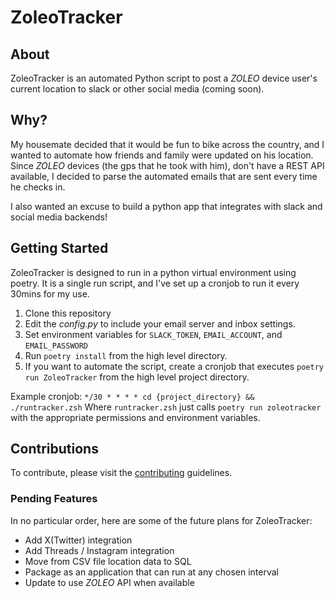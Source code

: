 
# ZoleoTracker

## About

ZoleoTracker is an automated Python script to post a _ZOLEO_ device user's current location to slack or other social media (coming soon).

## Why?

My housemate decided that it would be fun to bike across the country, and I wanted to automate how friends and family were updated on his location.
Since _ZOLEO_ devices (the gps that he took with him), don't have a REST API available, I decided to parse the automated emails that are sent every time he checks in.

I also wanted an excuse to build a python app that integrates with slack and social media backends!

## Getting Started

ZoleoTracker is designed to run in a python virtual environment using poetry. It is a single run script, and I've set up a cronjob to run it every 30mins for my use. 

1. Clone this repository
2. Edit the *config.py* to include your email server and inbox settings.
3. Set environment variables for `SLACK_TOKEN`, `EMAIL_ACCOUNT`, and `EMAIL_PASSWORD`
4. Run `poetry install` from the high level directory.
5. If you want to automate the script, create a cronjob that executes `poetry run ZoleoTracker` from the high level project directory.

Example cronjob: `*/30 * * * * cd {project_directory} && ./runtracker.zsh` Where `runtracker.zsh` just calls `poetry run zoleotracker` with the appropriate permissions and environment variables.

## Contributions

To contribute, please visit the [contributing](CONTRIBUTING.md) guidelines.

### Pending Features

In no particular order, here are some of the future plans for ZoleoTracker:

- Add X(Twitter) integration
- Add Threads / Instagram integration
- Move from CSV file location data to SQL
- Package as an application that can run at any chosen interval
- Update to use _ZOLEO_ API when available
